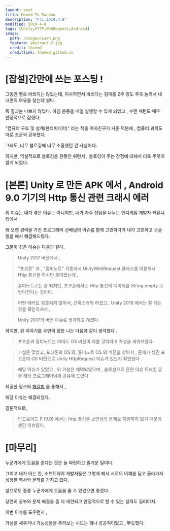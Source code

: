 ```yaml
---
layout: post
title: Moved To Sanbon
description: "Fri,2019.4.8"
modified: 2019-4-8
tags: [Unity,HTTP,WebRequest,Android]
image:
  path: /images/Lawn.png
  feature: abstract-3.jpg
  credit: lhaemd
  creditlink: lhamed.github.io
---
```


# [잡설]간만에 쓰는 포스팅 ! 

그동안 별로 바쁘지는 않았는데, 이사하면서 바쁘다는 핑계를 2주 정도 주욱 늘려서 내 내면의 여유를 찾는데 썼다.

뭐 결과는 나쁘지 않았다. 아침 운동을 매일 실행할 수 있게 되었고 , 수면 패턴도 매우 안정적으로 잡혔다. 

"컴퓨터 구조 및 설계(한티미디어)" 라는 책을 여자친구가 사준 덕분에 , 컴퓨터 과학도 따로 조금씩 공부했다. 

그래도, 너무 블로깅에 너무 소홀했던 건 사실이다. 

하지만, 역설적으로 블로깅을 한동안 쉬면서 , 블로깅이 주는 장점에 대해서 더욱 뚜렷이 알게 되었다. 

# [본론] Unity 로 만든 APK 에서  , Android 9.0 기기의 Http 통신 관련 크래시 에러 

위 이슈는 내가 겪은 이슈는 아니지만, 내가 자주 잡담을 나누는 인디게임 개발자 커뮤니티에서 

꽤 오랜 경력을 가진 프로그래머 선배님의 이슈를 함께 고민하다가 내가 고민하고 구글링을 해서 해결해드렸다. 

그분이 겪은 이슈는 다음과 같다.

>Unity 2017 버전에서 , 

>"포코폰" 과 , "홍미노트" 기종에서 UnityWebRequest 클래스를 이용해서 Http 통신을 하시던 중이었는데 , 

>홍미노트로는 잘 되지만, 포코폰에서는 Http 통신의 데이터를 String.empty 로 받아진다는 것이다.

>어떤 에러도 검출되지 않아서, 곤혹스러워 하셨고 , Unity 2018 에서는 잘 되는 것을 확인하셔서 , 

>Unity 2017의 버전 이슈로 생각하고 계셨다. 

하지만, 위 이야기를 우연히 접한 나는 다음과 같이 생각했다 . 

>  포코폰과 홍미노트는 아마도 OS 버전이 다를 것이라고 가설을 세워보았다. 

>  가설은 맞았고,  포코폰의 OS 와, 홍미노트 OS 의 버전을 찾아서 , 문제가 생긴 포코폰의 OS 버전으로 Unity HttpRequest 이슈가 있는지 확인한다 .

>  해당 이슈가 있었고 , 위 가설은 채택되었으며 , 솔루션으로 관련 이슈 트래킹 글을 해당 프로그래머님께 공유해 드렸다. 

제공한 링크의 [해결법](https://forum.unity.com/threads/www-request-not-working-on-android-p.544465/) 을 통해서 , 

해당 이슈는 해결되었다. 

결론적으로,

> 안드로이드 P (9.0) 에서는 http 통신을 보안상의 문제로 지원하지 않기 때문에 생긴 이슈였다. 

# [마무리]

누군가에게 도움을 준다는 것은 늘 짜릿하고 즐거운 일이다. 

그리고 내가 아는 한, 소프트웨어 개발자들은 그렇게 해서 서로의 어깨를 딛고 올라가서 성장한 역사와 문화를 가지고 있다. 

앞으로도 종종 누군가에게 도움을 줄 수 있었으면 좋겠다 . 

당연히 공부와 문제 해결을 좀 더 세련되고 안정적으로 할 수 있는 실력도 길러야지. 

이번 이슈를 도우면서 , 

가설을 세우거나 가능성들을 추려보는 시도는 꽤나 성공적이었고 , 뿌듯했다.

